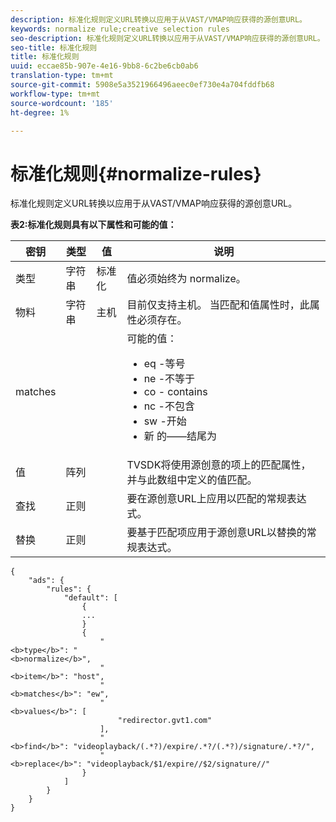 ```yaml
---
description: 标准化规则定义URL转换以应用于从VAST/VMAP响应获得的源创意URL。
keywords: normalize rule;creative selection rules
seo-description: 标准化规则定义URL转换以应用于从VAST/VMAP响应获得的源创意URL。
seo-title: 标准化规则
title: 标准化规则
uuid: eccae85b-907e-4e16-9bb8-6c2be6cb0ab6
translation-type: tm+mt
source-git-commit: 5908e5a3521966496aeec0ef730e4a704fddfb68
workflow-type: tm+mt
source-wordcount: '185'
ht-degree: 1%

---
```



# 标准化规则{#normalize-rules}

标准化规则定义URL转换以应用于从VAST/VMAP响应获得的源创意URL。

**表2:标准化规则具有以下属性和可能的值：**

<table id="table_ljp_tgx_hz">  
 <thead> 
  <tr> 
   <th class="entry"> 密钥</th> 
   <th class="entry"> 类型</th> 
   <th class="entry"> 值</th> 
   <th class="entry"> 说明</th> 
  </tr> 
 </thead>
 <tbody> 
  <tr> 
   <td><span class="codeph"> 类型</span></td> 
   <td><span class="codeph"> 字符串</span></td> 
   <td><span class="codeph"> 标准化</span></td> 
   <td>值必须始终为<span class="codeph"> normalize</span>。</td> 
  </tr> 
  <tr> 
   <td><span class="codeph"> 物料</span></td> 
   <td><span class="codeph"> 字符串</span></td> 
   <td><span class="codeph"> 主机</span></td> 
   <td>目前仅支持<span class="codeph">主机</span>。 当<span class="codeph">匹配</span>和<span class="codeph">值</span>属性时，此属性必须存在。</td> 
  </tr> 
  <tr> 
   <td><span class="codeph"> matches</span></td> 
   <td></td> 
   <td></td> 
   <td>可能的值：
    <ul id="ul_tnf_2hx_hz"> 
     <li><span class="codeph"> eq</span> -等号</li> 
     <li><span class="codeph"> ne</span> -不等于</li> 
     <li><span class="codeph"> co</span> - contains</li> 
     <li><span class="codeph"> nc</span> -不包含</li> 
     <li><span class="codeph"> sw</span> -开始</li> 
     <li><span class="codeph"> 新</span> 的——结尾为</li> 
    </ul></td> 
  </tr> 
  <tr> 
   <td><span class="codeph"> 值</span></td> 
   <td><span class="codeph"> 阵列</span></td> 
   <td></td> 
   <td>TVSDK将使用源创意的<span class="codeph">项</span>上的<span class="codeph">匹配</span>属性，并与此数组中定义的值匹配。</td> 
  </tr> 
  <tr> 
   <td><span class="codeph"> 查找</span></td> 
   <td><span class="codeph"> 正则</span></td> 
   <td></td> 
   <td> 要在源创意URL上应用以匹配的常规表达式。</td> 
  </tr> 
  <tr> 
   <td><span class="codeph"> 替换</span></td> 
   <td><span class="codeph"> 正则</span></td> 
   <td></td> 
   <td> 要基于匹配项应用于源创意URL以替换的常规表达式。</td> 
  </tr> 
 </tbody> 
</table>

```
{
    "ads": {
        "rules": {
            "default": [
                {
                ...
                }
                {
                    "
<b>type</b>": "
<b>normalize</b>",
                    "
<b>item</b>": "host",
                    "
<b>matches</b>": "ew",
                    "
<b>values</b>": [
                        "redirector.gvt1.com"
                    ],
                    "
<b>find</b>": "videoplayback/(.*?)/expire/.*?/(.*?)/signature/.*?/",
                    "
<b>replace</b>": "videoplayback/$1/expire//$2/signature//"
                }                
            ]
        }
    }
}
```

